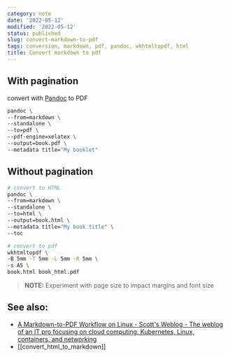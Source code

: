 ```yaml
---
category: note
date: '2022-05-12'
modified: '2022-05-12'
status: published
slug: convert-markdown-to-pdf
tags: conversion, markdown, pdf, pandoc, wkhtmltopdf, html
title: Convert markdown to pdf
---
```



## With pagination
convert with [Pandoc](https://pandoc.org/) to PDF
```sh
pandoc \
--from=markdown \
--standalone \
--to=pdf \
--pdf-engine=xelatex \
--output=book.pdf \
--metadata title="My booklet"
```

## Without pagination

```sh
# convert to HTML
pandoc \
--from=markdown \
--standalone \
--to=html \
--output=book.html \
--metadata title="My book title" \
--toc

# convert to pdf
wkhtmltopdf \
-B 5mm -T 5mm -L 5mm -R 5mm \
-s A5 \
book.html book_html.pdf
```

> **NOTE:** Experiment with page size to impact margins and font size

## See also:
- [A Markdown-to-PDF Workflow on Linux - Scott's Weblog - The weblog of an IT pro focusing on cloud computing, Kubernetes, Linux, containers, and networking](https://blog.scottlowe.org/2018/09/27/a-markdown-to-pdf-workflow-on-linux/)
- [[convert_html_to_markdown]]

